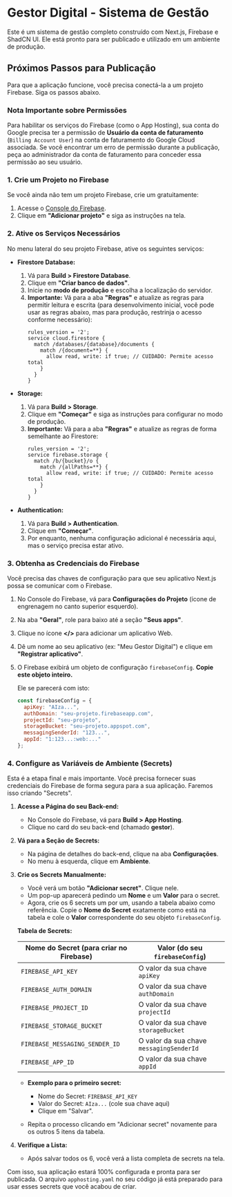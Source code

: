 # Gestor Digital - Sistema de Gestão

Este é um sistema de gestão completo construído com Next.js, Firebase e ShadCN UI. Ele está pronto para ser publicado e utilizado em um ambiente de produção.

## Próximos Passos para Publicação

Para que a aplicação funcione, você precisa conectá-la a um projeto Firebase. Siga os passos abaixo.

### Nota Importante sobre Permissões

Para habilitar os serviços do Firebase (como o App Hosting), sua conta do Google precisa ter a permissão de **Usuário da conta de faturamento** (`Billing Account User`) na conta de faturamento do Google Cloud associada. Se você encontrar um erro de permissão durante a publicação, peça ao administrador da conta de faturamento para conceder essa permissão ao seu usuário.

### 1. Crie um Projeto no Firebase

Se você ainda não tem um projeto Firebase, crie um gratuitamente:

1.  Acesse o [Console do Firebase](https://console.firebase.google.com/).
2.  Clique em **"Adicionar projeto"** e siga as instruções na tela.

### 2. Ative os Serviços Necessários

No menu lateral do seu projeto Firebase, ative os seguintes serviços:

*   **Firestore Database:**
    1.  Vá para **Build > Firestore Database**.
    2.  Clique em **"Criar banco de dados"**.
    3.  Inicie no **modo de produção** e escolha a localização do servidor.
    4.  **Importante:** Vá para a aba **"Regras"** e atualize as regras para permitir leitura e escrita (para desenvolvimento inicial, você pode usar as regras abaixo, mas para produção, restrinja o acesso conforme necessário):
        ```
        rules_version = '2';
        service cloud.firestore {
          match /databases/{database}/documents {
            match /{document=**} {
              allow read, write: if true; // CUIDADO: Permite acesso total
            }
          }
        }
        ```

*   **Storage:**
    1.  Vá para **Build > Storage**.
    2.  Clique em **"Começar"** e siga as instruções para configurar no modo de produção.
    3.  **Importante:** Vá para a aba **"Regras"** e atualize as regras de forma semelhante ao Firestore:
        ```
        rules_version = '2';
        service firebase.storage {
          match /b/{bucket}/o {
            match /{allPaths=**} {
              allow read, write: if true; // CUIDADO: Permite acesso total
            }
          }
        }
        ```

*   **Authentication:**
    1.  Vá para **Build > Authentication**.
    2.  Clique em **"Começar"**.
    3.  Por enquanto, nenhuma configuração adicional é necessária aqui, mas o serviço precisa estar ativo.

### 3. Obtenha as Credenciais do Firebase

Você precisa das chaves de configuração para que seu aplicativo Next.js possa se comunicar com o Firebase.

1.  No Console do Firebase, vá para **Configurações do Projeto** (ícone de engrenagem no canto superior esquerdo).
2.  Na aba **"Geral"**, role para baixo até a seção **"Seus apps"**.
3.  Clique no ícone **</>** para adicionar um aplicativo Web.
4.  Dê um nome ao seu aplicativo (ex: "Meu Gestor Digital") e clique em **"Registrar aplicativo"**.
5.  O Firebase exibirá um objeto de configuração `firebaseConfig`. **Copie este objeto inteiro.**

    Ele se parecerá com isto:
    ```javascript
    const firebaseConfig = {
      apiKey: "AIza...",
      authDomain: "seu-projeto.firebaseapp.com",
      projectId: "seu-projeto",
      storageBucket: "seu-projeto.appspot.com",
      messagingSenderId: "123...",
      appId: "1:123...:web:..."
    };
    ```

### 4. Configure as Variáveis de Ambiente (Secrets)

Esta é a etapa final e mais importante. Você precisa fornecer suas credenciais do Firebase de forma segura para a sua aplicação. Faremos isso criando "Secrets".

1.  **Acesse a Página do seu Back-end:**
    *   No Console do Firebase, vá para **Build > App Hosting**.
    *   Clique no card do seu back-end (chamado **gestor**).

2.  **Vá para a Seção de Secrets:**
    *   Na página de detalhes do back-end, clique na aba **Configurações**.
    *   No menu à esquerda, clique em **Ambiente**.

3.  **Crie os Secrets Manualmente:**
    *   Você verá um botão **"Adicionar secret"**. Clique nele.
    *   Um pop-up aparecerá pedindo um **Nome** e um **Valor** para o secret.
    *   Agora, crie os 6 secrets um por um, usando a tabela abaixo como referência. Copie o **Nome do Secret** exatamente como está na tabela e cole o **Valor** correspondente do seu objeto `firebaseConfig`.

    **Tabela de Secrets:**

    | Nome do Secret (para criar no Firebase) | Valor (do seu `firebaseConfig`)     |
    | ------------------------------------- | ----------------------------------- |
    | `FIREBASE_API_KEY`                    | O valor da sua chave `apiKey`           |
    | `FIREBASE_AUTH_DOMAIN`                | O valor da sua chave `authDomain`       |
    | `FIREBASE_PROJECT_ID`                 | O valor da sua chave `projectId`        |
    | `FIREBASE_STORAGE_BUCKET`             | O valor da sua chave `storageBucket`    |
    | `FIREBASE_MESSAGING_SENDER_ID`        | O valor da sua chave `messagingSenderId`|
    | `FIREBASE_APP_ID`                     | O valor da sua chave `appId`            |

    *   **Exemplo para o primeiro secret:**
        *   Nome do Secret: `FIREBASE_API_KEY`
        *   Valor do Secret: `AIza...` (cole sua chave aqui)
        *   Clique em "Salvar".

    *   Repita o processo clicando em "Adicionar secret" novamente para os outros 5 itens da tabela.

4.  **Verifique a Lista:**
    *   Após salvar todos os 6, você verá a lista completa de secrets na tela.

Com isso, sua aplicação estará 100% configurada e pronta para ser publicada. O arquivo `apphosting.yaml` no seu código já está preparado para usar esses secrets que você acabou de criar.
